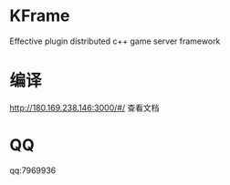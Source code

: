 # KFrame
Effective plugin distributed  c++ game server framework

# 编译
http://180.169.238.146:3000/#/ 查看文档

# QQ
qq:7969936
